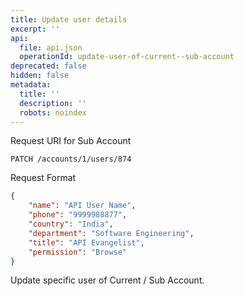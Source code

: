 ```yaml
---
title: Update user details
excerpt: ''
api:
  file: api.json
  operationId: update-user-of-current--sub-account
deprecated: false
hidden: false
metadata:
  title: ''
  description: ''
  robots: noindex
---
```

Request URI for Sub Account

```
PATCH /accounts/1/users/874
```

Request Format

```json
{
    "name": "API User Name",
    "phone": "9999988877",
    "country": "India",
    "department": "Software Engineering",
    "title": "API Evangelist",
    "permission": "Browse"
}
```

Update specific user of Current / Sub Account.